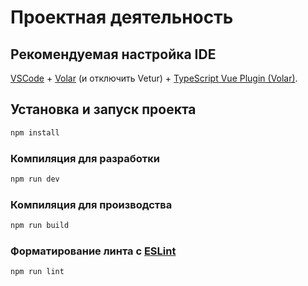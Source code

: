 # Проектная деятельность

## Рекомендуемая настройка IDE

[VSCode](https://code.visualstudio.com/) + [Volar](https://marketplace.visualstudio.com/items?itemName=Vue.volar) (и отключить Vetur) + [TypeScript Vue Plugin (Volar)](https://marketplace.visualstudio.com/items?itemName=Vue.vscode-typescript-vue-plugin).

## Установка и запуск проекта

```sh
npm install
```

### Компиляция для разработки

```sh
npm run dev
```

### Компиляция для производства

```sh
npm run build
```

### Форматирование линта с [ESLint](https://eslint.org/)

```sh
npm run lint
```
